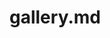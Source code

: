 # gallery.md
<html>
<head><title>My gallery</title>
<style>
     }
        img{
            width:400px;
            border-radius:10px;
            filter:blur(6px) grayscale(1);
            transition: .4s;
            box-shadow: 0 0 10px #00000030;
        }
        img:hover{
            filter:blur(0) grayscale(0);
        }
		</style>
		<body>
		<img src:"Screenshot 2024-05-05 132556.png" alt:"Artwork 1">
		<img src:"Screenshot 2024-05-05 132625.png" alt:"Artwork 2">
		<img src:"Screenshot 2024-05-05 132639.png" alt:"Artwork 3">
</body>
</html>		
		
